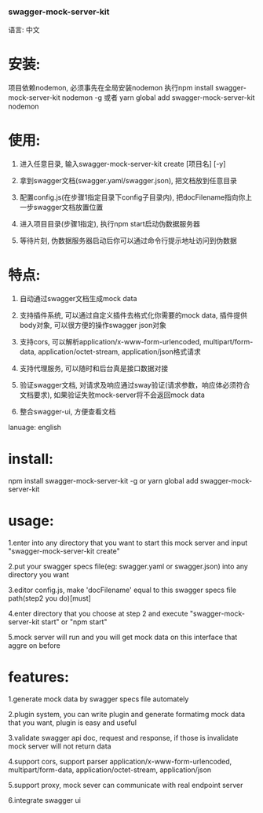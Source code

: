 ### swagger-mock-server-kit
语言: 中文
# 安装:
项目依赖nodemon, 必须事先在全局安装nodemon
执行npm install swagger-mock-server-kit nodemon -g 或者 yarn global add swagger-mock-server-kit nodemon

# 使用:
1. 进入任意目录, 输入swagger-mock-server-kit create [项目名] [-y]

2. 拿到swagger文档(swagger.yaml/swagger.json), 把文档放到任意目录

3. 配置config.js(在步骤1指定目录下config子目录内), 把docFilename指向你上一步swagger文档放置位置

4. 进入项目目录(步骤1指定), 执行npm start启动伪数据服务器

5. 等待片刻, 伪数据服务器启动后你可以通过命令行提示地址访问到伪数据

# 特点:
1. 自动通过swagger文档生成mock data

2. 支持插件系统, 可以通过自定义插件去格式化你需要的mock data, 插件提供body对象, 可以很方便的操作swagger json对象

3. 支持cors, 可以解析application/x-www-form-urlencoded, multipart/form-data, application/octet-stream, application/json格式请求

4. 支持代理服务, 可以随时和后台真是接口数据对接

5. 验证swagger文档, 对请求及响应通过sway验证(请求参数，响应体必须符合文档要求), 如果验证失败mock-server将不会返回mock data

6. 整合swagger-ui, 方便查看文档

lanuage: english
# install:
npm install swagger-mock-server-kit -g or yarn global add swagger-mock-server-kit

# usage:
1.enter into any directory that you want to start this mock server and input "swagger-mock-server-kit create"

2.put your swagger specs file(eg: swagger.yaml or swagger.json) into any directory you want

3.editor config.js, make 'docFilename' equal to this swagger specs file path(step2 you do)[must]

4.enter directory that you choose at step 2 and execute "swagger-mock-server-kit start" or "npm start"

5.mock server will run and you will get mock data on this interface that aggre on before 

# features:
1.generate mock data by swagger specs file automately

2.plugin system, you can write plugin and generate formatimg mock data that you want, plugin is easy and useful

3.validate swagger api doc, request and response, if those is invalidate mock server will not return data

4.support cors, support parser  application/x-www-form-urlencoded, multipart/form-data, application/octet-stream, application/json

5.support proxy, mock sever can communicate with real endpoint server

6.integrate swagger ui 